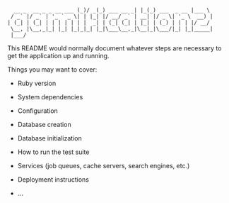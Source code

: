 ```                    _  __ _           _   _             ____  
  __ _  __ _ _ __ ___ (_)/ _(_) ___ __ _| |_(_) ___  _ __ |___ \ 
 / _` |/ _` | '_ ` _ \| | |_| |/ __/ _` | __| |/ _ \| '_ \  __) |
| (_| | (_| | | | | | | |  _| | (_| (_| | |_| | (_) | | | |/ __/ 
 \__, |\__,_|_| |_| |_|_|_| |_|\___\__,_|\__|_|\___/|_| |_|_____|
 |___/                                                           
```

This README would normally document whatever steps are necessary to get the
application up and running.

Things you may want to cover:

* Ruby version

* System dependencies

* Configuration

* Database creation

* Database initialization

* How to run the test suite

* Services (job queues, cache servers, search engines, etc.)

* Deployment instructions

* ...
